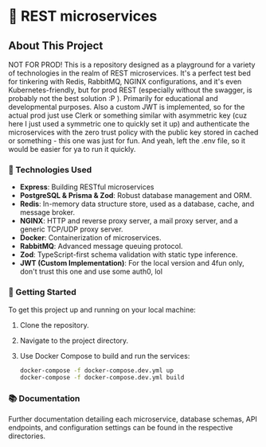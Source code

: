 
# 🚀 REST microservices

## About This Project
NOT FOR PROD!
This is a repository designed as a playground for a variety of technologies in the realm of REST microservices. 
It's a perfect test bed for tinkering with Redis, RabbitMQ, NGINX configurations, and it's even Kubernetes-friendly, but for prod REST (especially without the swagger, is probably not the best solution :P ). Primarily for educational and developmental purposes.
Also a custom JWT is implemented, so for the actual prod just use Clerk or something similar with asymmetric key (cuz here I just used a symmetric one to quickly set it up) and authenticate the microservices with the zero trust policy with the public key stored in cached or something - this one was just for fun.
And yeah, left the .env file, so it would be easier for ya to run it quickly.
### 🧩 Technologies Used

- **Express**: Building RESTful microservices
- **PostgreSQL & Prisma & Zod**: Robust database management and ORM.
- **Redis**: In-memory data structure store, used as a database, cache, and message broker.
- **NGINX**: HTTP and reverse proxy server, a mail proxy server, and a generic TCP/UDP proxy server.
- **Docker**: Containerization of microservices.
- **RabbitMQ**: Advanced message queuing protocol.
- **Zod**: TypeScript-first schema validation with static type inference.
- **JWT (Custom Implementation)**: For the local version and 4fun only, don't trust this one and use some auth0, lol

### 🚀 Getting Started

To get this project up and running on your local machine:

1. Clone the repository.
2. Navigate to the project directory.
3. Use Docker Compose to build and run the services:

   ```bash
   docker-compose -f docker-compose.dev.yml up
   docker-compose -f docker-compose.dev.yml build
   ```

### 📚 Documentation

Further documentation detailing each microservice, database schemas, API endpoints, and configuration settings can be found in the respective directories.

